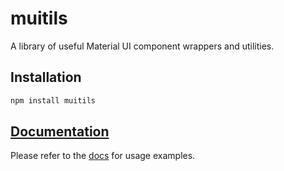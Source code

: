 # muitils

A library of useful Material UI component wrappers and utilities.

## Installation
```bash
npm install muitils
```

## [Documentation](https://michaelmunson.github.io/muitils/)
Please refer to the [docs](https://michaelmunson.github.io/muitils/functions/Button.html) for usage examples.